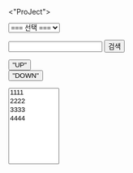 <"ProJect">
<html>
<head>
  <meta charset="utf-8">
  <meta name="viewport" content="width=device-width">
  <title>SelectBox Multiple Option Sort</title>
</head>
<body>
<script src="https://choiinh.github.io/Project.github.io/"></script>
<script src="https://choiinh.github.io/Project.github.io/"></script>

<section>
<form>
  <select name="language" >
    <option value="none">=== 선택 ===</option>
    <option value="korean">한국어</option>
    <option value="english">영어</option>
    <option value="chinese">중국어</option>
    <option value="spanish">스페인어</option>
  </select>
</form>
</section>

<section>
  <form action="https://search.naver.com/search.naver">
    <div class="search">
     <input type="text" name="query" value="">
     <button type="submit">검색</button></div>
  </form>
</section>

<button type="button" id="up">"UP"</button>  
<button type="button" id="down">"DOWN"</button>
  
<select id="test" multiple style="width:100px;height:150px;">
  <option value="1">1111</option>
  <option value="2">2222</option>
  <option value="3">3333</option>
  <option value="4">4444</option>
</select>

<script>
  

  var count = $("#test option").length;
  
  $("#down").click(function() {
    
    $($("#test option:selected").get().reverse()).each(function(i){
      var index = $(this).index() + 1;
      console.log(count + ":" + index);
      if (index < (count - i)) $("#test option:eq(" + index + ")").after(this);
    });
  });
  
  $("#up").click(function() {

    $("#test option:selected").each(function(i){
      var index = $(this).index() - 1;
      console.log(count + ":" + index);
      if (index >= i) $("#test option:eq(" + index + ")").before(this);
    });
  });
</script>
  
</body>
</html>

